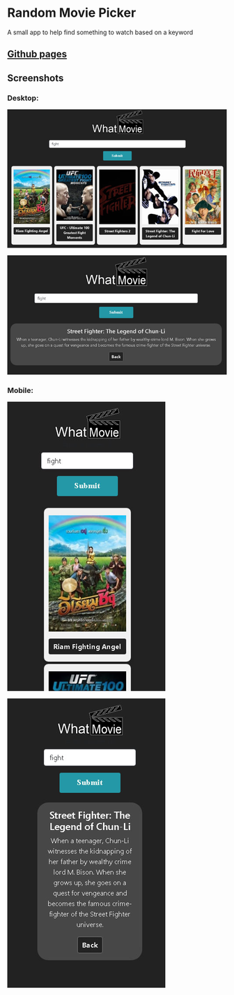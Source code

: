# Random Movie Picker

A small app to help find something to watch based on a keyword

## [Github pages](https://edixon95.github.io/Movie-Randomiser-API/)

## Screenshots

### Desktop:

![Desktop search](./img/desktopsearch.jpg "After search")

![Desktop info](./img/desktopinfo.jpg "After info")

### Mobile:

![Mobile search](./img/mobilesearch.jpg "After search")

![Moible info](./img/mobileinfo.jpg "After info")
